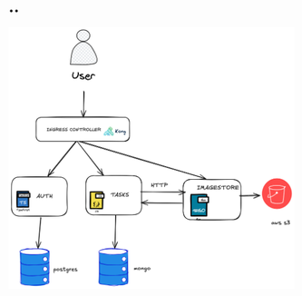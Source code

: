 # ..

![Diagrama de Arquitectura](https://raw.githubusercontent.com/ezexedge/programaci-n-web-III/dev/image.png)

